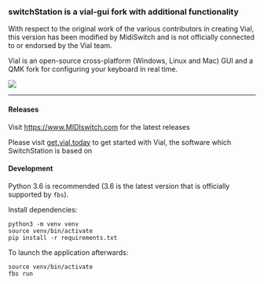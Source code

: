 ###  switchStation is a vial-gui fork with additional functionality

With respect to the original work of the various contributors in creating Vial, this version has been modified by MidiSwitch and is not officially connected to or endorsed by the Vial team.

Vial is an open-source cross-platform (Windows, Linux and Mac) GUI and a QMK fork for configuring your keyboard in real time.


![](https://i.imgur.com/jad9FjY.png)


---


#### Releases

Visit https://www.MIDIswitch.com for the latest releases

Please visit [get.vial.today](https://get.vial.today/) to get started with Vial, the software which SwitchStation is based on

#### Development

Python 3.6 is recommended (3.6 is the latest version that is officially supported by `fbs`).

Install dependencies:

```
python3 -m venv venv
source venv/bin/activate
pip install -r requirements.txt
```

To launch the application afterwards:

```
source venv/bin/activate
fbs run
```
